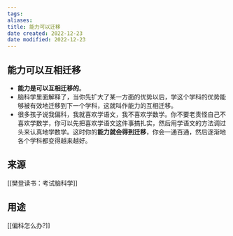 ```yaml
---
tags: 
aliases: 
title: 能力可以迁移
date created: 2022-12-23
date modified: 2022-12-23
---
```


## 能力可以互相迁移

-   **能力是可以互相迁移的**。
- 脑科学里面解释了，当你先扩大了某一方面的优势以后，学这个学科的优势能够被有效地迁移到下一个学科，这就叫作能力的互相迁移。
- 很多孩子说我偏科，我就喜欢学语文，我不喜欢学数学。你不要老责怪自己不喜欢学数学，你可以先把喜欢学语文这件事搞扎实，然后用学语文的方法调过头来认真地学数学。这时你的**能力就会得到迁移**，你会一通百通，然后逐渐地各个学科都变得越来越好。

## 来源

[[樊登读书：考试脑科学]]


## 用途
[[偏科怎么办?]]